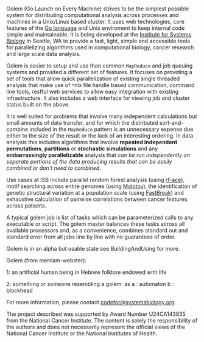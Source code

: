 ![![](http://golem.googlecode.com/files/Slide1.jpg)](http://golem.googlecode.com/files/Slide1.jpg)

Golem (Go Launch on Every Machine) strives to be the simplest possible system for distributing computational analysis across processes and machines in a Unix/Linux based cluster. It uses web technologies, core features of the [Go language](http://golang.org) and Unix enviroment to keep internal code simple and maintainable.  It is being developed at the [Institute for Systems Biology](http://systemsbiology.org) in Seattle, WA to provide a fast, light, simple and accessible tools for parallelizing algorithms used in computational biology, cancer research and large scale data analysis.

Golem is easier to setup and use than common `MapReduce` and job queuing systems and provided a different set of features. It focuses on providing a set of tools that allow quick parallelization of existing single threaded analysis that make use of `*`nix file handle based communication, command line tools, restful web services to allow easy integration with existing infrastructure. It also includes a web interface for viewing job and cluster status built on the above.

It is well suited for problems that involve many independent calculations but small amounts of data transfer, and for which the distributed sort-and-combine included in the `MapReduce` pattern is an unnecessary expense due either to the size of the result or the lack of an interesting ordering.  In data analysis this includes algorithms that involve **repeated independent permutations**, **partitions** or **stochastic simulations** and any **embarrassingly parallelizable** analysis that _can be run independently on separate portions of the data producing results that can be easily combined or don't need to combined_.

Use cases at ISB include parallel random forest analysis (using [rf-ace](http://code.google.com/p/rf-ace)), motif  searching across entire genomes (using [Molotov](http://code.google.com/p/molotov/)), the identification of genetic structural variation at a population scale (using [FastBreak](http://code.google.com/p/fastbreak/)) and exhaustive calculation of pairwise correlations between cancer features across patients.

A typical golem job is list of tasks which can be parameterized calls to any executable or script. The golem master balances these tasks across all available processors and, as a convenience, combines standard out and standard error from all jobs line by line with no guarantees of order.

Golem is in an alpha but usable state see BuildingAndUsing for more.

Golem (from merriam-webster):

1: an artificial human being in Hebrew folklore endowed with life

2: something or someone resembling a golem: as
a : automaton
b : blockhead

For more information, please contact [codefor@systemsbiology.org](mailto:codefor@systemsbiology.org).




The project described was supported by Award Number U24CA143835 from the National Cancer Institute. The content is solely the responsibility of the authors and does not necessarily represent the official views of the National Cancer Institute or the National Institutes of Health.